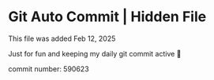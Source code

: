 # Git Auto Commit | Hidden File

This file was added Feb 12, 2025

Just for fun and keeping my daily git commit active 🤪

commit number: 590623
